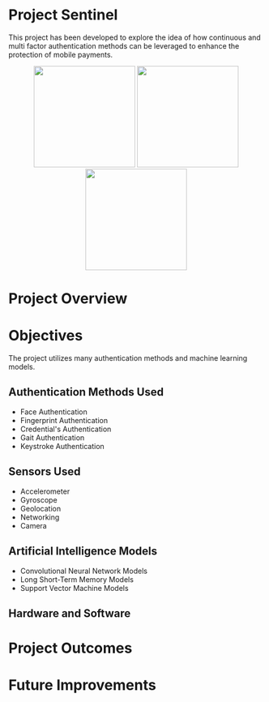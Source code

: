 # Project Sentinel

This project has been developed to explore the idea of how continuous and multi factor authentication methods can be leveraged to enhance the protection of mobile payments.
<p align="center">
  <img src="https://javeacomputerclub.com/wp-content/uploads/2022/12/Accepting-NFC-mobile-payments.jpg" width="200" height="200" />
  <img src="https://github.com/user-attachments/assets/249a87b8-0166-433c-8f88-75484a3a3f7d" width="200" height="200" />
  <img src="https://t4.ftcdn.net/jpg/03/98/18/19/360_F_398181949_BudYmmAeTPJwDz6HMxwf1PL3ZNIblohm.jpg" width="200" height="200" />  
</p>

# Project Overview 

# Objectives

The project utilizes many authentication methods and machine learning models.

## Authentication Methods Used
* Face Authentication
* Fingerprint Authentication
* Credential's Authentication
* Gait Authentication
* Keystroke Authentication

## Sensors Used
* Accelerometer
* Gyroscope
* Geolocation
* Networking
* Camera

## Artificial Intelligence Models
* Convolutional Neural Network Models
* Long Short-Term Memory Models
* Support Vector Machine Models

## Hardware and Software

# Project Outcomes

# Future Improvements 
